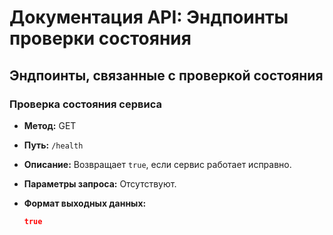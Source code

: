 # Документация API: Эндпоинты проверки состояния

## Эндпоинты, связанные с проверкой состояния

### Проверка состояния сервиса

- **Метод:** GET
- **Путь:** `/health`
- **Описание:** Возвращает `true`, если сервис работает исправно.

- **Параметры запроса:** Отсутствуют.

- **Формат выходных данных:**
  ```json
  true
  ```